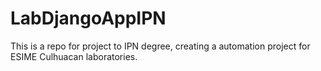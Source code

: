 # LabDjangoAppIPN
This is a repo for project to IPN degree, creating a automation project for ESIME Culhuacan laboratories.
